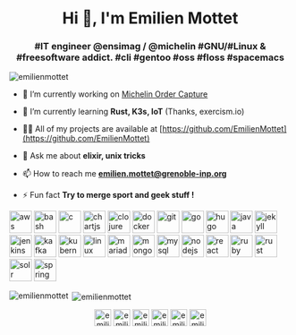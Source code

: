 <h1 align="center">Hi 👋, I'm Emilien Mottet</h1>
<h3 align="center">#IT engineer @ensimag / @michelin #GNU/#Linux & #freesoftware addict. #cli #gentoo #oss #floss #spacemacs</h3>

<p align="left"> <img src="https://komarev.com/ghpvc/?username=emilienmottet" alt="emilienmottet" /> </p>

- 🔭 I’m currently working on [Michelin Order Capture](https://bibserve.com)

- 🌱 I’m currently learning **Rust, K3s, IoT** (Thanks, exercism.io)

- 👨‍💻 All of my projects are available at [https://github.com/EmilienMottet](https://github.com/EmilienMottet)

- 💬 Ask me about **elixir, unix tricks**

- 📫 How to reach me **emilien.mottet@grenoble-inp.org**

- ⚡ Fun fact **Try to merge sport and geek stuff !**

<p align="left"><img src="https://devicons.github.io/devicon/devicon.git/icons/amazonwebservices/amazonwebservices-original-wordmark.svg" alt="aws" width="40" height="40"/> <img src="https://www.vectorlogo.zone/logos/gnu_bash/gnu_bash-icon.svg" alt="bash" width="40" height="40"/> <img src="https://devicons.github.io/devicon/devicon.git/icons/c/c-original.svg" alt="c" width="40" height="40"/> <img src="https://www.chartjs.org/media/logo-title.svg" alt="chartjs" width="40" height="40"/> <img src="https://upload.wikimedia.org/wikipedia/commons/5/5d/Clojure_logo.svg" alt="clojure" width="40" height="40"/> <img src="https://devicons.github.io/devicon/devicon.git/icons/docker/docker-original-wordmark.svg" alt="docker" width="40" height="40"/> <img src="https://www.vectorlogo.zone/logos/git-scm/git-scm-icon.svg" alt="git" width="40" height="40"/> <img src="https://devicons.github.io/devicon/devicon.git/icons/go/go-original.svg" alt="go" width="40" height="40"/> <img src="https://api.iconify.design/logos-hugo.svg" alt="hugo" width="40" height="40"/> <img src="https://devicons.github.io/devicon/devicon.git/icons/java/java-original-wordmark.svg" alt="java" width="40" height="40"/> <img src="https://www.vectorlogo.zone/logos/jekyllrb/jekyllrb-icon.svg" alt="jekyll" width="40" height="40"/> <img src="https://www.vectorlogo.zone/logos/jenkins/jenkins-icon.svg" alt="jenkins" width="40" height="40"/> <img src="https://www.vectorlogo.zone/logos/apache_kafka/apache_kafka-icon.svg" alt="kafka" width="40" height="40"/> <img src="https://www.vectorlogo.zone/logos/kubernetes/kubernetes-icon.svg" alt="kubernetes" width="40" height="40"/> <img src="https://devicons.github.io/devicon/devicon.git/icons/linux/linux-original.svg" alt="linux" width="40" height="40"/> <img src="https://www.vectorlogo.zone/logos/mariadb/mariadb-icon.svg" alt="mariadb" width="40" height="40"/> <img src="https://devicons.github.io/devicon/devicon.git/icons/mongodb/mongodb-original-wordmark.svg" alt="mongodb" width="40" height="40"/> <img src="https://devicons.github.io/devicon/devicon.git/icons/mysql/mysql-original-wordmark.svg" alt="mysql" width="40" height="40"/> <img src="https://devicons.github.io/devicon/devicon.git/icons/nodejs/nodejs-original-wordmark.svg" alt="nodejs" width="40" height="40"/> <img src="https://devicons.github.io/devicon/devicon.git/icons/react/react-original-wordmark.svg" alt="react" width="40" height="40"/> <img src="https://devicons.github.io/devicon/devicon.git/icons/ruby/ruby-original-wordmark.svg" alt="ruby" width="40" height="40"/> <img src="https://devicons.github.io/devicon/devicon.git/icons/rust/rust-plain.svg" alt="rust" width="40" height="40"/> <img src="https://www.vectorlogo.zone/logos/apache_solr/apache_solr-icon.svg" alt="solr" width="40" height="40"/> <img src="https://www.vectorlogo.zone/logos/springio/springio-icon.svg" alt="spring" width="40" height="40"/></p>

<p><img align="left" src="https://github-readme-stats.vercel.app/api/top-langs/?username=emilienmottet&layout=compact&hide=html" alt="emilienmottet" /></p>

<p>&nbsp;<img align="center" src="https://github-readme-stats.vercel.app/api?username=emilienmottet&show_icons=true" alt="emilienmottet" /></p>

<p align="center">
<a href="https://dev.to/emilienmottet" target="blank"><img align="center" src="https://cdn.jsdelivr.net/npm/simple-icons@3.0.1/icons/dev-dot-to.svg" alt="emilienmottet" height="30" width="30" /></a>
<a href="https://twitter.com/emilienmottet" target="blank"><img align="center" src="https://cdn.jsdelivr.net/npm/simple-icons@3.0.1/icons/twitter.svg" alt="emilienmottet" height="30" width="30" /></a>
<a href="https://linkedin.com/in/emilienmottet" target="blank"><img align="center" src="https://cdn.jsdelivr.net/npm/simple-icons@3.0.1/icons/linkedin.svg" alt="emilienmottet" height="30" width="30" /></a>
<a href="https://stackoverflow.com/users/emilienmottet" target="blank"><img align="center" src="https://cdn.jsdelivr.net/npm/simple-icons@3.0.1/icons/stackoverflow.svg" alt="emilienmottet" height="30" width="30" /></a>
<a href="https://medium.com/emilienmottet" target="blank"><img align="center" src="https://cdn.jsdelivr.net/npm/simple-icons@3.0.1/icons/medium.svg" alt="emilienmottet" height="30" width="30" /></a>
<a href="https://www.hackerrank.com/emilienmottet" target="blank"><img align="center" src="https://cdn.jsdelivr.net/npm/simple-icons@3.0.1/icons/hackerrank.svg" alt="emilienmottet" height="30" width="30" /></a>
</p>
